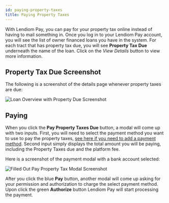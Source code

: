 ```yaml
---
id: paying-property-taxes
title: Paying Property Taxes
---
```


With Lendiom Pay, you can pay for your property tax online instead of having to mail something in. Once you log in to your Lendiom Pay account, you will see the list of owner financed loans you have in the system. For each tract that has property tax due, you will see **Property Tax Due** underneath the name of the loan. Click on the *View Details* button to view more information.

## Property Tax Due Screenshot
The following is a screenshot of the details page whenever property taxes are due:

![Loan Overview with Property Due Screenshot](/img/docs/pay/guides/paying-property-tax/loan-overview-property-tax-due.png)

## Paying
When you click the **Pay Property Taxes Due** button, a modal will come up with two inputs. First, you will need to select the payment method you want to use to pay the property taxes, [see here if you need to add a payment method](./adding-a-payment-method). Second input simply displays the total amount you will be paying, including the Property Taxes due and the platform fee.

Here is a screenshot of the payment modal with a bank account selected:

![Filled Out Pay Property Tax Modal Screenshot](/img/docs/pay/guides/paying-property-tax/filled-out-pay-modal.png)

After you click the blue **Pay** button, another modal will come up asking for your permission and authorization to charge the select payment method. Upon click the green **Authorize** button Lendiom Pay will start processing the payment.
